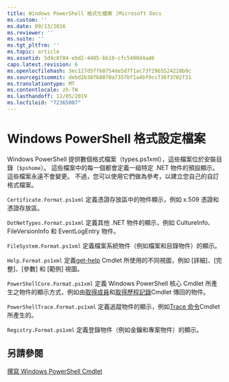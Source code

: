 ```yaml
---
title: Windows PowerShell 格式化檔案 |Microsoft Docs
ms.custom: ''
ms.date: 09/13/2016
ms.reviewer: ''
ms.suite: ''
ms.tgt_pltfrm: ''
ms.topic: article
ms.assetid: 5d4c8f84-ebd2-4405-bb10-cfc5400d4ad6
caps.latest.revision: 6
ms.openlocfilehash: 3ec127d5ff60754de5d7f1ac73f2965524228b9c
ms.sourcegitcommit: debd2b38fb8070a7357bf1a4bf9cc736f3702f31
ms.translationtype: MT
ms.contentlocale: zh-TW
ms.lasthandoff: 12/05/2019
ms.locfileid: "72365007"
---
```

# <a name="windows-powershell-formatting-files"></a>Windows PowerShell 格式設定檔案

Windows PowerShell 提供數個格式檔案（types.ps1xml），這些檔案位於安裝目錄（`$pshome`）。 這些檔案中的每一個都會定義一組特定 .NET 物件的預設顯示。 這些檔案永遠不會變更。 不過，您可以使用它們做為參考，以建立您自己的自訂格式檔案。

`Certificate.Format.ps1xml` 定義憑證存放區中的物件顯示，例如 x.509 憑證和憑證存放區。

`DotNetTypes.Format.ps1xml` 定義其他 .NET 物件的顯示，例如 CultureInfo、FileVersionInfo 和 EventLogEntry 物件。

`FileSystem.Format.ps1xml` 定義檔案系統物件（例如檔案和目錄物件）的顯示。

`Help.Format.ps1xml` 定義[get-help](/powershell/module/Microsoft.PowerShell.Core/Get-Help) Cmdlet 所使用的不同視圖，例如 [詳細]、[完整]、[參數] 和 [範例] 視圖。

`PowerShellCore.Format.ps1xml` 定義 Windows PowerShell 核心 Cmdlet 所產生之物件的顯示方式，例如由[取得成員](/powershell/module/Microsoft.PowerShell.Utility/Get-Member)和[取得歷程記錄](/powershell/module/Microsoft.PowerShell.Core/Get-History)Cmdlet 傳回的物件。

`PowerShellTrace.Format.ps1xml` 定義追蹤物件的顯示，例如[Trace 命令](/powershell/module/Microsoft.PowerShell.Utility/Trace-Command)Cmdlet 所產生的。

`Registry.Format.ps1xml` 定義登錄物件（例如金鑰和專案物件）的顯示。

## <a name="see-also"></a>另請參閱

[撰寫 Windows PowerShell Cmdlet](../cmdlet/writing-a-windows-powershell-cmdlet.md)

